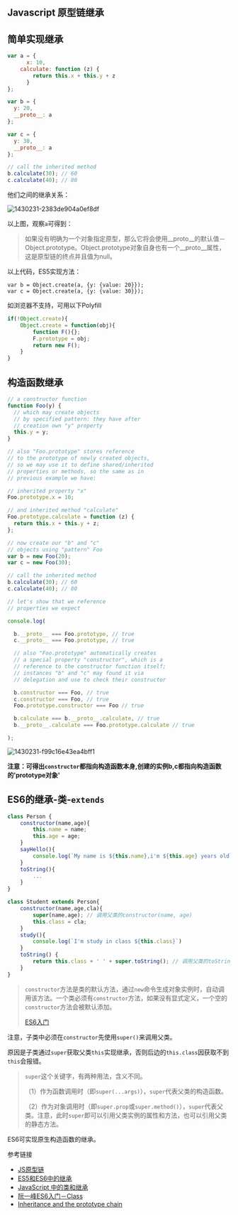 ## Javascript 原型链继承



## 简单实现继承

```javascript
var a = {
      x: 10,
    calculate: function (z) {
        return this.x + this.y + z
      }
};

var b = {
  y: 20,
  __proto__: a
};

var c = {
  y: 30,
  __proto__: a
};

// call the inherited method
b.calculate(30); // 60
c.calculate(40); // 80
```

他们之间的继承关系：



 ![1430231-2383de904a0ef8df](/Users/liwei/Desktop/1430231-2383de904a0ef8df.png)

以上图，观察`a`可得到：

> 如果没有明确为一个对象指定原型，那么它将会使用__proto__的默认值－Object.prototype。Object.prototype对象自身也有一个__proto__属性，这是原型链的终点并且值为null。

以上代码，ES5实现方法：

```
var b = Object.create(a, {y: {value: 20}});
var c = Object.create(a, {y: {value: 30}});
```

如浏览器不支持，可用以下Polyfill

```javascript
if(!Object.create){
    Object.create = function(obj){
        function F(){};
        F.prototype = obj;
        return new F();
    }
}
```



## 构造函数继承

```javascript
// a constructor function
function Foo(y) {
  // which may create objects
  // by specified pattern: they have after
  // creation own "y" property
  this.y = y;
}

// also "Foo.prototype" stores reference
// to the prototype of newly created objects,
// so we may use it to define shared/inherited
// properties or methods, so the same as in
// previous example we have:

// inherited property "x"
Foo.prototype.x = 10;

// and inherited method "calculate"
Foo.prototype.calculate = function (z) {
  return this.x + this.y + z;
};

// now create our "b" and "c"
// objects using "pattern" Foo
var b = new Foo(20);
var c = new Foo(30);

// call the inherited method
b.calculate(30); // 60
c.calculate(40); // 80

// let's show that we reference
// properties we expect

console.log(

  b.__proto__ === Foo.prototype, // true
  c.__proto__ === Foo.prototype, // true

  // also "Foo.prototype" automatically creates
  // a special property "constructor", which is a
  // reference to the constructor function itself;
  // instances "b" and "c" may found it via
  // delegation and use to check their constructor

  b.constructor === Foo, // true
  c.constructor === Foo, // true
  Foo.prototype.constructor === Foo // true

  b.calculate === b.__proto__.calculate, // true
  b.__proto__.calculate === Foo.prototype.calculate // true

);
```

 ![1430231-f99c16e43ea4bff1](/Users/liwei/Desktop/1430231-f99c16e43ea4bff1.png)

**注意：可得出`constructor`都指向构造函数本身,创建的实例b,c都指向构造函数的'prototype对象'**



## ES6的继承-类-`extends`

```javascript
class Person {
    constructor(name,age){
        this.name = name;
        this.age = age;
    }
    sayHello(){
        console.log(`My name is ${this.name},i'm ${this.age} years old`)
    }
  	toString(){
  		...
	}
}

class Student extends Person{
    constructor(name,age,cla){
        super(name,age); // 调用父类的constructor(name, age)
        this.class = cla;
    }
    study(){
        console.log(`I'm study in class ${this.class}`)
    }
    toString() {
    	return this.class + ' ' + super.toString(); // 调用父类的toString()
  	}
}

```

> `constructor`方法是类的默认方法，通过`new`命令生成对象实例时，自动调用该方法。一个类必须有`constructor`方法，如果没有显式定义，一个空的`constructor`方法会被默认添加。
>
> [ES6入门](http://es6.ruanyifeng.com/#docs/class)

注意，子类中必须在`constructor`先使用`super()`来调用父类。

原因是子类通过`super`获取父类`this`实现继承，否则后边的`this.class`因获取不到`this`会报错。

> `super`这个关键字，有两种用法，含义不同。
>
> （1）作为函数调用时（即`super(...args)`），`super`代表父类的构造函数。
>
> （2）作为对象调用时（即`super.prop`或`super.method()`），`super`代表父类。注意，此时`super`即可以引用父类实例的属性和方法，也可以引用父类的静态方法。

ES6可实现原生构造函数的继承。



参考链接

- [JS原型链](http://www.jianshu.com/p/d18c55fac766?hmsr=toutiao.io&utm_medium=toutiao.io&utm_source=toutiao.io)
- [ES5和ES6中的继承](http://keenwon.com/1524.html?hmsr=toutiao.io&utm_medium=toutiao.io&utm_source=toutiao.io)
- [JavaScript 中的类和继承](https://www.kisnows.com/2016/03/21/class%20and%20inherit%20in%20JavaScript/?hmsr=toutiao.io&utm_medium=toutiao.io&utm_source=toutiao.io)
- [阮一峰ES6入门－Class](http://es6.ruanyifeng.com/#docs/class)
- [Inheritance and the prototype chain](https://developer.mozilla.org/en-US/docs/Web/JavaScript/Inheritance_and_the_prototype_chain)